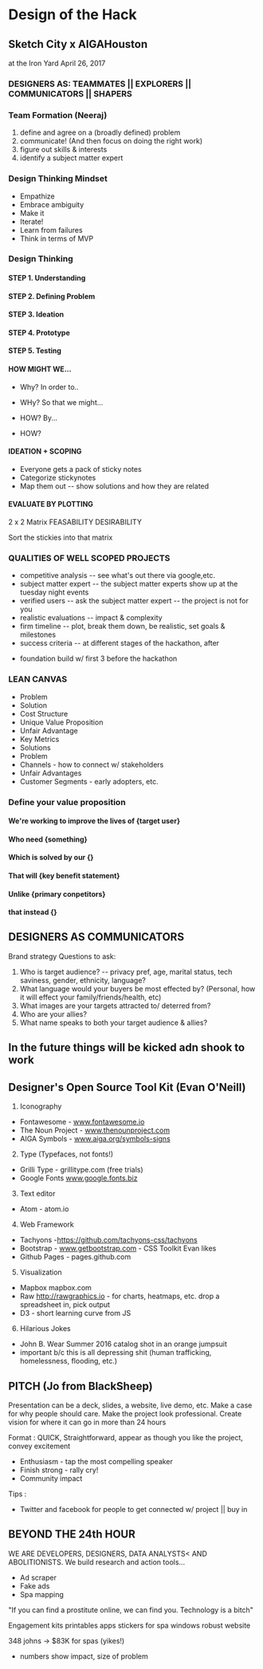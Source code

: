 # Design of the Hack
## Sketch City x AIGAHouston
at the Iron Yard
April 26, 2017

### DESIGNERS AS: TEAMMATES || EXPLORERS || COMMUNICATORS || SHAPERS 
### Team Formation (Neeraj)
1) define and agree on a (broadly defined) problem
2) communicate! (And then focus on doing the right work)
3) figure out skills & interests
4) identify a subject matter expert

### Design Thinking Mindset
- Empathize
- Embrace ambiguity
- Make it
- Iterate! 
- Learn from failures
- Think in terms of MVP

### Design Thinking
#### STEP 1. Understanding
#### STEP 2. Defining Problem
#### STEP 3. Ideation
#### STEP 4. Prototype
#### STEP 5. Testing


#### HOW MIGHT WE... 
- Why? In order to.. 
- WHy? So that we might...

- HOW? By...
- HOW? 

#### IDEATION + SCOPING 
- Everyone gets a pack of sticky notes 
- Categorize stickynotes 
- Map them out -- show solutions and how they are related 


#### EVALUATE BY PLOTTING 

2 x 2 Matrix
FEASABILITY
DESIRABILITY 

Sort the stickies into that matrix


### QUALITIES OF WELL SCOPED PROJECTS
- competitive analysis -- see what's out there via google,etc. 
- subject matter expert -- the subject matter experts show up at the tuesday night events
- verified users -- ask the subject matter expert -- the project is not for you 
- realistic evaluations -- impact & complexity
- firm timeline -- plot, break them down, be realistic, set goals & milestones 
- success criteria -- at different stages of the hackathon, after 

* foundation build w/ first 3 before the hackathon 

### LEAN CANVAS 
- Problem 
- Solution
- Cost Structure 
- Unique Value Proposition 
- Unfair Advantage
- Key Metrics
- Solutions 
- Problem 
- Channels - how to connect w/ stakeholders
- Unfair Advantages
- Customer Segments  - early adopters, etc.

### Define your value proposition
#### We're working to improve the lives of {target user}
#### Who need {something}
#### Which is solved by our {}
#### That will {key benefit statement}
#### Unlike {primary conpetitors}
#### that instead {}



## DESIGNERS AS COMMUNICATORS 

Brand strategy 
Questions to ask: 
 1) Who is target audience?
 	-- privacy pref, age, marital status, tech saviness, gender, ethnicity, language?
 2) What language would your buyers be most effected by? (Personal, how it will effect your family/friends/health, etc)
 3) What images are your targets attracted to/ deterred from? 
 4) Who are your allies? 
 5) What name speaks to both your target audience & allies? 

## In the future things will be kicked adn shook to work 

## Designer's Open Source Tool Kit (Evan O'Neill)
 1) Iconography
 - Fontawesome - www.fontawesome.io
 - The Noun Project - www.thenounproject.com
 - AIGA Symbols - www.aiga.org/symbols-signs
 2) Type (Typefaces, not fonts!)
 - Grilli Type - grillitype.com (free trials)
 - Google Fonts www.google.fonts.biz
 3) Text editor
 - Atom - atom.io
 4) Web Framework 
 - Tachyons -https://github.com/tachyons-css/tachyons  
 - Bootstrap - www.getbootstrap.com - CSS Toolkit Evan likes  
 - Github Pages - pages.github.com
 5) Visualization 
 - Mapbox mapbox.com
 - Raw  http://rawgraphics.io - for charts, heatmaps, etc. drop a spreadsheet in, pick output 
 - D3 - short learning curve from JS
 6) Hilarious Jokes
 - John B. Wear Summer 2016 catalog shot in an orange jumpsuit 
 - important b/c this is all depressing shit (human trafficking, homelessness, flooding, etc.)

## PITCH (Jo from BlackSheep) 
 Presentation can be a deck, slides, a website, live demo, etc. 
 Make a case for why people should care. 
 Make the project look professional. 
 Create vision for where it can go in more than 24 hours

Format : QUICK, Straightforward, appear as though you like the project, convey excitement 
- Enthusiasm - tap the most compelling speaker 
- Finish strong - rally cry! 
- Community impact

Tips : 
- Twitter and facebook for people to get connected w/ project || buy in 


## BEYOND THE 24th HOUR
WE ARE DEVELOPERS, DESIGNERS, DATA ANALYSTS< AND ABOLITIONISTS. We build research and action tools... 
- Ad scraper
- Fake ads 
- Spa mapping 

 "If you can find a prostitute online, we can find you. Technology is a bitch"

 Engagement kits
 printables
 apps
 stickers for spa windows
 robust website 
 
 348 johns -> $83K for spas (yikes!)
 - numbers show impact, size of problem 

